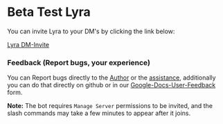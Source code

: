 # Beta Test Lyra

You can invite Lyra to your DM's by clicking the link below:

[Lyra DM-Invite](https://discord.com/oauth2/authorize?client_id=1385335501912932536&permissions=139586824256&integration_type=1&scope=bot+applications.commands)

### Feedback (Report bugs, your experience)

You can Report bugs directly to the [Author]() or the [assistance](), additionally you can do that directly on github or in our [Google-Docs-User-Feedback]() form.

**Note:** The bot requires `Manage Server` permissions to be invited, and the slash commands may take a few minutes to appear after it joins.
